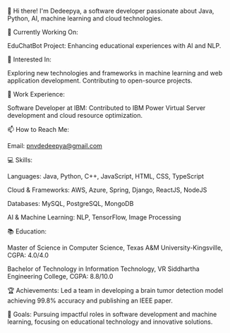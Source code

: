 👋 Hi there! I'm Dedeepya, a software developer passionate about Java, Python, AI, machine learning and cloud technologies.

🔭 Currently Working On:

EduChatBot Project: Enhancing educational experiences with AI and NLP.

🌱 Interested In:

Exploring new technologies and frameworks in machine learning and web application development.
Contributing to open-source projects.

💼 Work Experience:

Software Developer at IBM: Contributed to IBM Power Virtual Server development and cloud resource optimization.

📫 How to Reach Me:

Email: pnvdedeepya@gmail.com

💻 Skills:

Languages: Java, Python, C++, JavaScript, HTML, CSS, TypeScript

Cloud & Frameworks: AWS, Azure, Spring, Django, ReactJS, NodeJS

Databases: MySQL, PostgreSQL, MongoDB

AI & Machine Learning: NLP, TensorFlow, Image Processing

📚 Education:

Master of Science in Computer Science, Texas A&M University-Kingsville, CGPA: 4.0/4.0

Bachelor of Technology in Information Technology, VR Siddhartha Engineering College, CGPA: 8.8/10.0

🏆 Achievements:
Led a team in developing a brain tumor detection model achieving 99.8% accuracy and publishing an IEEE paper.

🎯 Goals:
Pursuing impactful roles in software development and machine learning, focusing on educational technology and innovative solutions.

<!---
Dedeepyapnv/Dedeepyapnv is a ✨ special ✨ repository because its `README.md` (this file) appears on your GitHub profile.
You can click the Preview link to take a look at your changes.
--->
